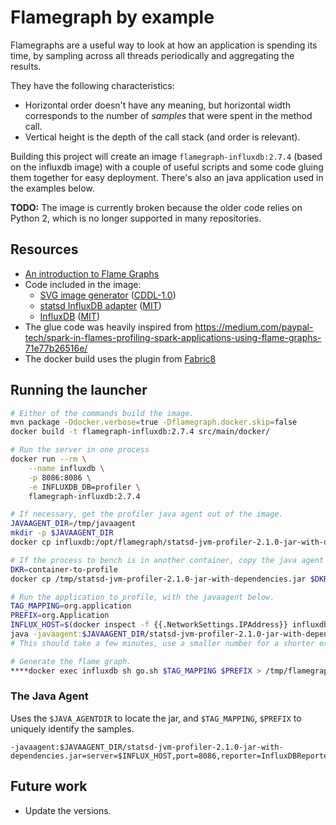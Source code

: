 Flamegraph by example
==============================================================================

Flamegraphs are a useful way to look at how an application is spending its time, by sampling across
all threads periodically and aggregating the results.

They have the following characteristics:
* Horizontal order doesn't have any meaning, but horizontal width corresponds to the number of
  *samples* that were spent in the method call.
* Vertical height is the depth of the call stack (and order is relevant).

Building this project will create an image `flamegraph-influxdb:2.7.4` (based on the influxdb image)
with a couple of useful scripts and some code gluing them together for easy deployment.  There's
also an java application used in the examples below.

**TODO:** The image is currently broken because the older code relies on Python 2, which is no longer
supported in many repositories. 

Resources
------------------------------------------------------------------------------

* [An introduction to Flame Graphs](http://www.brendangregg.com/flamegraphs.html)
* Code included in the image:
    * [SVG image generator](https://github.com/brendangregg/FlameGraph/) ([CDDL-1.0](https://github.com/brendangregg/FlameGraph/blob/master/docs/cddl1.txt))
    * [statsd InfluxDB adapter](https://github.com/etsy/statsd-jvm-profiler) ([MIT](https://github.com/etsy/statsd-jvm-profiler/blob/master/LICENSE))
    * [InfluxDB](https://hub.docker.com/_/influxdb) ([MIT](https://github.com/influxdata/influxdb/blob/master/LICENSE))
* The glue code was heavily inspired from <https://medium.com/paypal-tech/spark-in-flames-profiling-spark-applications-using-flame-graphs-71e77b26516e/>
* The docker build uses the plugin from [Fabric8](https://dmp.fabric8.io/)

Running the launcher
------------------------------------------------------------------------------

```bash
# Either of the commands build the image.
mvn package -Ddocker.verbose=true -Dflamegraph.docker.skip=false
docker build -t flamegraph-influxdb:2.7.4 src/main/docker/

# Run the server in one process
docker run --rm \
    --name influxdb \
    -p 8086:8086 \
    -e INFLUXDB_DB=profiler \
    flamegraph-influxdb:2.7.4

# If necessary, get the profiler java agent out of the image.  
JAVAAGENT_DIR=/tmp/javaagent
mkdir -p $JAVAAGENT_DIR
docker cp influxdb:/opt/flamegraph/statsd-jvm-profiler-2.1.0-jar-with-dependencies.jar $JAVAAGENT_DIR/

# If the process to bench is in another container, copy the java agent there.
DKR=container-to-profile
docker cp /tmp/statsd-jvm-profiler-2.1.0-jar-with-dependencies.jar $DKR:$JAVAAGENT_DIR

# Run the application to profile, with the javaagent below.
TAG_MAPPING=org.application
PREFIX=org.Application
INFLUX_HOST=$(docker inspect -f {{.NetworkSettings.IPAddress}} influxdb)
java -javaagent:$JAVAAGENT_DIR/statsd-jvm-profiler-2.1.0-jar-with-dependencies.jar=server=$INFLUX_HOST,port=8086,reporter=InfluxDBReporter,database=profiler,username=profiler,password=profiler,prefix=$PREFIX,tagMapping=$TAG_MAPPING -jar $(pwd)/target/flamegraph-by-example-*-SNAPSHOT.jar sieve 1000000 --super --happy --sexy --count
# This should take a few minutes, use a smaller number for a shorter example.

# Generate the flame graph.
****docker exec influxdb sh go.sh $TAG_MAPPING $PREFIX > /tmp/flamegraph.svg****
```

### The Java Agent

Uses the `$JAVA_AGENTDIR` to locate the jar, and `$TAG_MAPPING`, `$PREFIX` to uniquely identify the
samples.

```
-javaagent:$JAVAAGENT_DIR/statsd-jvm-profiler-2.1.0-jar-with-dependencies.jar=server=$INFLUX_HOST,port=8086,reporter=InfluxDBReporter,database=profiler,username=profiler,password=profiler,prefix=$PREFIX,tagMapping=$TAG_MAPPING
```

Future work
------------------------------------------------------------------------------

* Update the versions.
